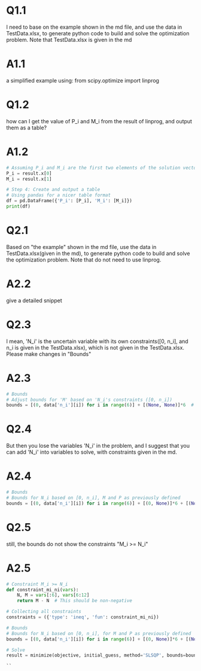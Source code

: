 # Q1.1

I need to base on the example shown in the md file, and use the data in TestData.xlsx, to generate python code to build and solve the optimization problem. Note that TestData.xlsx is given in the md

# A1.1

a simplified example using:
from scipy.optimize import linprog

# Q1.2

how can I get the value of P_i and M_i from the result of linprog, and output them as a table?

# A1.2

```python
# Assuming P_i and M_i are the first two elements of the solution vector
P_i = result.x[0]
M_i = result.x[1]

# Step 4: Create and output a table
# Using pandas for a nicer table format
df = pd.DataFrame({'P_i': [P_i], 'M_i': [M_i]})
print(df)
```
# Q2.1

Based on "the example" shown in the md file, use the data in TestData.xlsx(given in the md), to generate python code to build and solve the optimization problem. Note that do not need to use linprog.

# A2.2
give a detailed snippet


# Q2.3

I mean, 'N_i' is the uncertain variable with its own constraints([0, n_i], and n_i is given in the TestData.xlsx), which is not given in the TestData.xlsx. Please make changes in "Bounds"

# A2.3
```python
# Bounds
# Adjust bounds for 'M' based on 'N_i's constraints ([0, n_i])
bounds = [(0, data['n_i'][i]) for i in range(6)] + [(None, None)]*6  # 'P' is unbounded

```

# Q2.4
But then you lose the variables 'N_i' in the problem, and I suggest that you can add 'N_i' into variables to solve, with constraints given in the md.


# A2.4
```python
# Bounds
# Bounds for N_i based on [0, n_i], M and P as previously defined
bounds = [(0, data['n_i'][i]) for i in range(6)] + [(0, None)]*6 + [(None, None)]*6

```

# Q2.5
still, the bounds do not show the constraints "M_i >= N_i"

# A2.5
```python
# Constraint M_i >= N_i
def constraint_mi_ni(vars):
    N, M = vars[:6], vars[6:12]
    return M - N  # This should be non-negative

# Collecting all constraints
constraints = ({'type': 'ineq', 'fun': constraint_mi_ni})

# Bounds
# Bounds for N_i based on [0, n_i], for M and P as previously defined
bounds = [(0, data['n_i'][i]) for i in range(6)] + [(0, None)]*6 + [(None, None)]*6

# Solve
result = minimize(objective, initial_guess, method='SLSQP', bounds=bounds, constraints=constraints)

``







